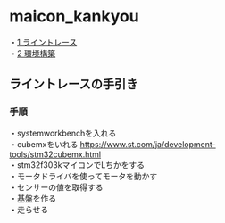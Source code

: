 
# maicon_kankyou
・[1 ライントレース](#1)  
・[2 環境構築](./環境構築.md)

## <div id="1">ライントレースの手引き</div>
### 手順
・systemworkbenchを入れる  
・cubemxをいれる https://www.st.com/ja/development-tools/stm32cubemx.html  
・stm32f303kマイコンでLちかをする  
・モータドライバを使ってモータを動かす  
・センサーの値を取得する  
・基盤を作る  
・走らせる  
